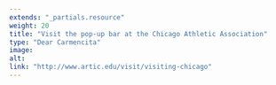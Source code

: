 ```yaml
---
extends: "_partials.resource"
weight: 20
title: "Visit the pop-up bar at the Chicago Athletic Association"
type: "Dear Carmencita"
image: 
alt: 
link: "http://www.artic.edu/visit/visiting-chicago"
---
```


